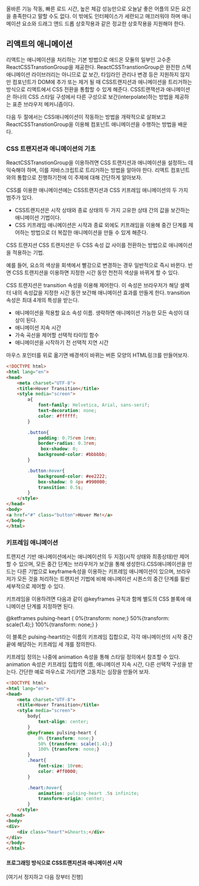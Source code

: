
올바른 기능 작동, 빠른 로드 시간, 높은 체감 성능만으로 오늘날 좋은 어플의 모든 요건을 충족한다고 말할 수도 없다. 이 밖에도 인터페이스가 세련되고 매끄러워야 하며 애니메이션 요소와 드래그 앤드 드롭 상호작용과 같은 정교한 상호작용을 지원해야 한다.

## 리액트의 애니메이션

리액트는 애니메이션을 처리하는 기본 방법으로 애드온 모듈의 일부인 고수준 ReactCSSTranstionGroup을 제공한다. ReactCSSTranstionGroup은 완전한 스택 애니메이션 라이브러리는 아니므로 값 보간, 타임라인 관리나 변경 등은 지원하지 않지만 컴포넌트가 DOM에 추가 또는 제거 될 때 CSS트랜지션과 애니메이션을 트리거하는 방식으로 리액트에서 CSS 전환을 통합할 수 있게 해준다. CSS트랜잭션과 애니메이션은 하나의 CSS 스타일 구성에서 다른 구성으로 보간(interpolate)하는 방법을 제공하는 표준 브라우저 메커니즘이다.

다음 두 절에서는 CSS애니메이션이 작동하는 방법을 개략적으로 살펴보고 ReactCSSTranstionGroup을 이용해 컴포넌트 애니메이션을 수행하는 방법을 배운다.

### CSS 트랜지션과 애니메이션의 기초

ReactCSSTranstionGroup을 이용하려면 CSS 트랜지션과 애니메이션을 설정하느 데 익숙해야 하며, 이를 자바스크립트로 트리거하는 방법을 알아야 한다. 리액트 컴포넌트와의 통합으로 진행하기전에 이 주제에 대해 간단하게 알아보자.

CSS를 이용한 애니메이션에는 CSS트랜지션과 CSS 키프레임 애니메이션의 두 가지 범주가 있다.
- CSS트랜지션은 시작 상태와 종료 상태의 두 가지 고유한 상태 간의 값을 보간하는 애니메이션 기법이다.
- CSS 키프래임 애니메이션은 시작과 종료 외에도 키프래임을 이용해 중간 단계를 제어하는 방법으로 더 복잡한 애니메이션을 만들 수 있게 해준다.

CSS 트랜지션
CSS 트랜지션은 두 CSS 속성 값 사이를 전환하는 방법으로 애니메이션을 적용하는 기법.

예를 들어, 요소의 색상을 회색에서 빨강으로 변경하는 경우 일반적으로 즉시 바뀐다. 반면 CSS 트랜지션을 이용하면 지정한 시간 동안 천천히 색상을 바뀌게 할 수 있다.

CSS 트랜지션은 transition 속성을 이용해 제어한다. 이 속성은 브라우저가 해당 셀렉터 내의 속성값을 지정한 시간 동안 보간해 애니메이션 효과를 만들게 한다. transition속성은 최대 4개의 특성을 받는다.

- 애니메이션을 적용할 요소 속성 이름. 생략하면 애니메이션 가능한 모든 속성이 대상이 된다.
- 애니메이션 지속 시간
- 가속 곡선을 제어할 선택적 타이밍 함수
- 애니메이션을 시작하기 전 선택적 지연 시간

마우스 포인터를 위로 옮기면 배경색이 바뀌는 버튼 모양의 HTML링크를 만들어보자.

```html
<!DOCTYPE html>
<html lang="en">
<head>
    <meta charset="UTF-8">
    <title>Hover Transition</title>
    <style media="screen">
        a{
            font-family: Helvetica, Arial, sans-serif;
            text-decoration: none;
            color: #ffffff;
        }

        .button{
            padding: 0.75rem 1rem;
            border-radius: 0.3rem;
             box-shadow: 0;
            background-color: #bbbbbb;
        }

        .button:hover{
            background-color: #ee2222;
            box-shadow: 0 4px #990000;
            transition: 0.5s;
        }
    </style>
</head>
<body>
<a href="#" class="button">Hover Me!</a>
</body>
</html>
```

### 키프레임 애니메이션

트랜지션 기반 애니메이션에서는 애니메이션의 두 지점(시작 상태와 최종상태)만 제어할 수 있으며, 모든 중간 단계는 브라우저가 보간을 통해 생성한다.CSS애니메이션을 만드는 다른 기법으로 keyframe속성을 이용하는 키프레임 애니메이션이 있으며, 브라우저가 모든 것을 처리하는 트랜지션 기법에 비해 애니메이션 시퀀스의 중간 단계를 휠씬 세부적으로 제어할 수 있다.

키프레임을 이용하려면 다음과 같이 @keyframes 규칙과 함께 별도의 CSS 블록에 애니메이션 단계를 지정하면 된다.

@ketframes pulsing-heart {
  0%{transform: none;}
  50%{transform: scale(1.4);}
  100%{transform: none;}
}

 이 블록은 pulsing-heart라는 이름의 키프레임 집합으로, 각각 애니메이션의 시작 중간 끝에 해당하는 키프레임 세 개를 정의한다.

 키프레임 정의는 나중에 animation 속성을 통해 스타일 정의에서 참조할 수 있다. animation 속성은 키프레임 집합의 이름, 애니메이션 지속 시간, 다른 선택적 구성을 받는다. 간단한 예로 마우스로 가리키면 고동치는 심장을 만들어 보자.

 ```html
 <!DOCTYPE html>
 <html lang="en">
 <head>
     <meta charset="UTF-8">
     <title>Hover Transition</title>
     <style media="screen">
         body{
             text-align: center;
         }
         @keyframes pulsing-heart {
             0% {transform: none;}
             50% {transform: scale(1.4);}
             100% {transform: none;}
         }
         .heart{
             font-size: 10rem;
             color: #ff0000;
         }

         .heart:hover{
             animation: pulsing-heart .5s infinite;
             transform-origin: center;
         }
     </style>
 </head>
 <body>
 <div>
     <div class="heart">&hearts;</div>
 </div>
 </body>
 </html>

 ```


#### 프로그래밍 방식으로 CSS트랜지션과 애니메이션 시작

[여기서 정지하고 다음 장부터 진행]
